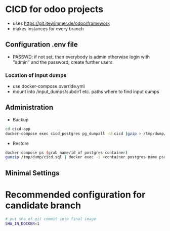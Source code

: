 # CICD for odoo projects

- uses https://git.itewimmer.de/odoo/framework
- makes instances for every branch

## Configuration .env file

- PASSWD: if not set, then everybody is admin otherwise login with "admin" and the password; create further users.

### Location of input dumps

- use docker-compose.override.yml
- mount into /input_dumps/subdir1   etc. paths where to find input dumps

## Administration

- Backup

```bash
cd cicd-app
docker-compose exec cicd_postgres pg_dumpall -U cicd |gzip > /tmp/dump/cicd.sql
```

- Restore

```bash
docker-compose ps (grab name/id of postgres container)
gunzip /tmp/dump/cicd.sql | docker exec -i <container postgres name psql -U cicd -d postgres
```


## Minimal Settings

# Recommended configuration for candidate branch
```bash
# put sha of git commit into final image
SHA_IN_DOCKER=1

```